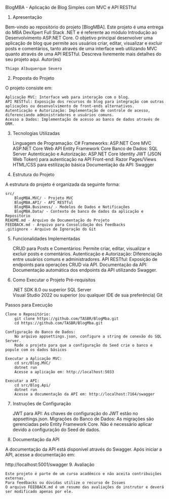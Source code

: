 BlogMBA - Aplicação de Blog Simples com MVC e API RESTful
1. Apresentação

Bem-vindo ao repositório do projeto [BlogMBA]. Este projeto é uma entrega do MBA DevXpert Full Stack .NET e é referente ao módulo Introdução ao Desenvolvimento ASP.NET Core. O objetivo principal desenvolver uma aplicação de blog que permite aos usuários criar, editar, visualizar e excluir posts e comentários, tanto através de uma interface web utilizando MVC quanto através de uma API RESTful. Descreva livremente mais detalhes do seu projeto aqui.
Autor(es)

    Thiago Albuquerque Severo    

2. Proposta do Projeto

O projeto consiste em:

    Aplicação MVC: Interface web para interação com o blog.
    API RESTful: Exposição dos recursos do blog para integração com outras aplicações ou desenvolvimento de front-ends alternativos.
    Autenticação e Autorização: Implementação de controle de acesso, diferenciando administradores e usuários comuns.
    Acesso a Dados: Implementação de acesso ao banco de dados através de ORM.

3. Tecnologias Utilizadas

    Linguagem de Programação: C#
    Frameworks:
        ASP.NET Core MVC
        ASP.NET Core Web API
        Entity Framework Core
    Banco de Dados: SQL Server
    Autenticação e Autorização:
        ASP.NET Core Identity
        JWT (JSON Web Token) para autenticação na API
    Front-end:
        Razor Pages/Views
        HTML/CSS para estilização básica
    Documentação da API: Swagger

4. Estrutura do Projeto

A estrutura do projeto é organizada da seguinte forma:

    src/
        BlogMBA.MVC/ - Projeto MVC
        BlogMBA.API/ - API RESTful
        BlogMBA.Business/ - Modelos de Dados e Notificações
        BlogMBA.Data/ - Contexto de banco de dados da aplicação e Repositório
    README.md - Arquivo de Documentação do Projeto
    FEEDBACK.md - Arquivo para Consolidação dos Feedbacks
    .gitignore - Arquivo de Ignoração do Git

5. Funcionalidades Implementadas

    CRUD para Posts e Comentários: Permite criar, editar, visualizar e excluir posts e comentários.
    Autenticação e Autorização: Diferenciação entre usuários comuns e administradores.
    API RESTful: Exposição de endpoints para operações CRUD via API.
    Documentação da API: Documentação automática dos endpoints da API utilizando Swagger.

6. Como Executar o Projeto
Pré-requisitos

    .NET SDK 8.0 ou superior
    SQL Server    
    Visual Studio 2022 ou superior (ou qualquer IDE de sua preferência)
    Git

Passos para Execução

    Clone o Repositório:
        git clone https://github.com/TASBR/BlogMba.git
        cd https://github.com/TASBR/BlogMba.git

    Configuração do Banco de Dados:
        No arquivo appsettings.json, configure a string de conexão do SQL Server.
        Rode o projeto para que a configuração do Seed crie o banco e popule com os dados básicos

    Executar a Aplicação MVC:
        cd src/Blog.MVC/
        dotnet run
        Acesse a aplicação em: http://localhost:5033

    Executar a API:
        cd src/Blog.Api/
        dotnet run
        Acesse a documentação da API em: http://localhost:7164/swagger

7. Instruções de Configuração

    JWT para API: As chaves de configuração do JWT estão no appsettings.json.
    Migrações do Banco de Dados: As migrações são gerenciadas pelo Entity Framework Core. Não é necessário aplicar devido a configuração do Seed de dados.

8. Documentação da API

A documentação da API está disponível através do Swagger. Após iniciar a API, acesse a documentação em:

http://localhost:5001/swagger
9. Avaliação

    Este projeto é parte de um curso acadêmico e não aceita contribuições externas.
    Para feedbacks ou dúvidas utilize o recurso de Issues
    O arquivo FEEDBACK.md é um resumo das avaliações do instrutor e deverá ser modificado apenas por ele.
